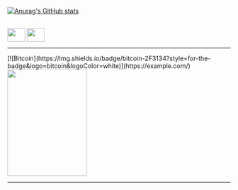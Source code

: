 [![Anurag's GitHub stats](https://github-readme-stats.vercel.app/api?username=Gust4v1n&theme=shadow_red)](https://github.com/Gust4v1n/Aula-Readme)

<div style="display: inline_block"><br>
    <img align="center" height="30" width="40" src="https://cdn.jsdelivr.net/gh/devicons/devicon@latest/icons/javascript/javascript-original.svg" />
    <img align="center" height="30" width="40" src="https://cdn.jsdelivr.net/gh/devicons/devicon@latest/icons/cplusplus/cplusplus-original.svg" />      
</div>
<hr>
[![Bitcoin](https://img.shields.io/badge/bitcoin-2F3134?style=for-the-badge&logo=bitcoin&logoColor=white)](https://example.com/)
<img align="center" height="240" width="180" src="https://i.ibb.co/Xr8dVMNJ/kittio.jpg" />   
<hr>
